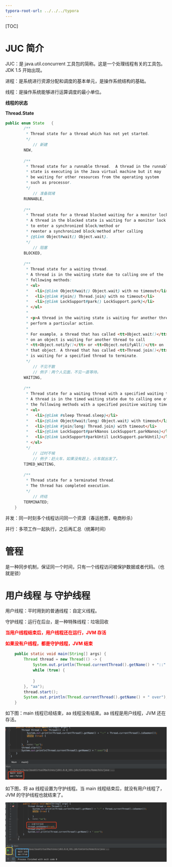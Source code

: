 ```yaml
---
typora-root-url: ../../../typora
---
```


[TOC]

# JUC 简介

JUC：是 java.util.concurrent 工具包的简称。这是一个处理线程有关的工具包。JDK 1.5 开始出现。

进程：是系统进行资源分配和调度的基本单元，是操作系统结构的基础。

线程：是操作系统能够进行运算调度的最小单位。

**线程的状态**

**Thread.State**

```java
public enum State   { 
        /**
         * Thread state for a thread which has not yet started.
         */
  			// 新建 
        NEW,

        /**
         * Thread state for a runnable thread.  A thread in the runnable
         * state is executing in the Java virtual machine but it may
         * be waiting for other resources from the operating system
         * such as processor.
         */
  			// 准备就绪
        RUNNABLE,

        /**
         * Thread state for a thread blocked waiting for a monitor lock.
         * A thread in the blocked state is waiting for a monitor lock
         * to enter a synchronized block/method or
         * reenter a synchronized block/method after calling
         * {@link Object#wait() Object.wait}.
         */
  			// 阻塞
        BLOCKED,

        /**
         * Thread state for a waiting thread.
         * A thread is in the waiting state due to calling one of the
         * following methods:
         * <ul>
         *   <li>{@link Object#wait() Object.wait} with no timeout</li>
         *   <li>{@link #join() Thread.join} with no timeout</li>
         *   <li>{@link LockSupport#park() LockSupport.park}</li>
         * </ul>
         *
         * <p>A thread in the waiting state is waiting for another thread to
         * perform a particular action.
         *
         * For example, a thread that has called <tt>Object.wait()</tt>
         * on an object is waiting for another thread to call
         * <tt>Object.notify()</tt> or <tt>Object.notifyAll()</tt> on
         * that object. A thread that has called <tt>Thread.join()</tt>
         * is waiting for a specified thread to terminate.
         */
  			// 不见不散
  			// 例子：两个人见面，不见一直等待。
        WAITING,

        /**
         * Thread state for a waiting thread with a specified waiting time.
         * A thread is in the timed waiting state due to calling one of
         * the following methods with a specified positive waiting time:
         * <ul>
         *   <li>{@link #sleep Thread.sleep}</li>
         *   <li>{@link Object#wait(long) Object.wait} with timeout</li>
         *   <li>{@link #join(long) Thread.join} with timeout</li>
         *   <li>{@link LockSupport#parkNanos LockSupport.parkNanos}</li>
         *   <li>{@link LockSupport#parkUntil LockSupport.parkUntil}</li>
         * </ul>
         */
   			// 过时不候
  			// 例子：赶火车，如果没有赶上，火车就出发了。
        TIMED_WAITING,

        /**
         * Thread state for a terminated thread.
         * The thread has completed execution.
         */
  			// 终结
        TERMINATED;
    }
```



并发：同一时刻多个线程访问同一个资源（春运抢票，电商秒杀）

并行：多项工作一起执行，之后再汇总（统筹时间）



# 管程

是一种同步机制，保证同一个时间，只有一个线程访问被保护数据或者代码。（也就是锁）

 

# 用户线程 与 守护线程

用户线程：平时用到的普通线程：自定义线程。

守护线程：运行在后台，是一种特殊线程：垃圾回收

<font color=red>**当用户线程结束后，用户线程还在运行，JVM 存活**</font>

<font color=red>**如果没有户线程，都是守护线程，JVM 结束**</font>



```java
    public static void main(String[] args) {
        Thread thread = new Thread(() -> {
            System.out.println(Thread.currentThread().getName() + "::" + Thread.currentThread().isDaemon());
            while (true) {

            }
        }, "aa");
        thread.start();
        System.out.println(Thread.currentThread().getName() + " over");
    }
```



如下图：main 线程已经结束，aa 线程没有结束。aa 线程是用户线程，JVM 还在存活。

![](/images/juc/WX20230216-152547@2x.png)



如下图，将 aa 线程设置为守护线程。当 main 线程结束后，就没有用户线程了，JVM 的守护线程也就结束了。

![](/images/juc/WX20230216-152933@2x.png)





